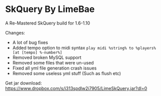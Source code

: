 SkQuery By LimeBae
=======
A Re-Mastered SkQuery build for 1.6-1.10

Changes:
- A lot of bug fixes
- Added tempo option to midi syntax `play midi %string% to %players% [at [tempo] %-number%]`
- Removed broken MySQL support
- Removed some files that were un-used
- Fixed all yml file generation crash issues
- Removed some useless yml stuff (Such as flush etc)

Get jar download: https://www.dropbox.com/s/i313spdlw2i7905/LimeSkQuery.jar?dl=0
